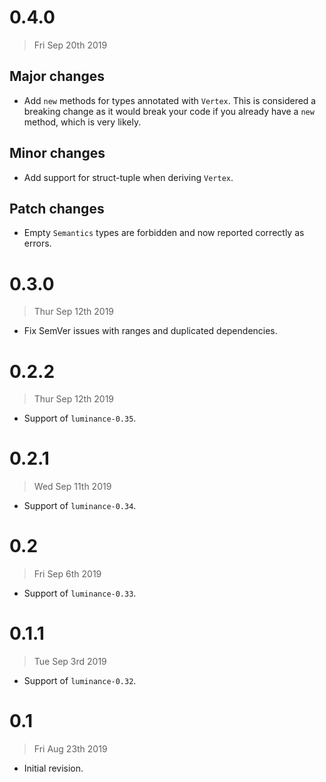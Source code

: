 # 0.4.0

> Fri Sep 20th 2019

## Major changes

  - Add `new` methods for types annotated with `Vertex`. This is considered a breaking change as
    it would break your code if you already have a `new` method, which is very likely.

## Minor changes

  - Add support for struct-tuple when deriving `Vertex`.

## Patch changes

  - Empty `Semantics` types are forbidden and now reported correctly as errors.

# 0.3.0

> Thur Sep 12th 2019

  - Fix SemVer issues with ranges and duplicated dependencies.

# 0.2.2

> Thur Sep 12th 2019

  - Support of `luminance-0.35`.

# 0.2.1

> Wed Sep 11th 2019

  - Support of `luminance-0.34`.

# 0.2

> Fri Sep 6th 2019

  - Support of `luminance-0.33`.

# 0.1.1

> Tue Sep 3rd 2019

  - Support of `luminance-0.32`.

# 0.1

> Fri Aug 23th 2019

  - Initial revision.
